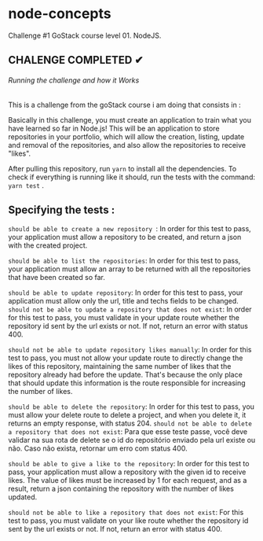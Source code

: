 # node-concepts
Challenge #1 GoStack course level 01. NodeJS.

## CHALENGE COMPLETED ✔

###### Running the challenge and how it Works

This is a challenge from the goStack course i am doing that consists in :

Basically in this challenge, you must create an application to train what you have learned so far in Node.js!
This will be an application to store repositories in your portfolio, which will allow the creation, listing, update and removal of the repositories, and also allow the repositories to receive "likes".

After pulling this repository, run ```yarn``` to install all the dependencies.
To check if everything is running like it should, run the tests with the command: ```yarn test``` .

## Specifying the tests : 
```should be able to create a new repository ```: In order for this test to pass, your application must allow a repository to be created, and return a json with the created project.

```should be able to list the repositories```: In order for this test to pass, your application must allow an array to be returned with all the repositories that have been created so far.

```should be able to update repository```: In order for this test to pass, your application must allow only the url, title and techs fields to be changed.
```should not be able to update a repository that does not exist```: In order for this test to pass, you must validate in your update route whether the repository id sent by the url exists or not. If not, return an error with status 400.

```should not be able to update repository likes manually```: In order for this test to pass, you must not allow your update route to directly change the likes of this repository, maintaining the same number of likes that the repository already had before the update. That's because the only place that should update this information is the route responsible for increasing the number of likes.

```should be able to delete the repository```: In order for this test to pass, you must allow your delete route to delete a project, and when you delete it, it returns an empty response, with status 204.
```should not be able to delete a repository that does not exist```: Para que esse teste passe, você deve validar na sua rota de delete se o id do repositório enviado pela url existe ou não. Caso não exista, retornar um erro com status 400.

```should be able to give a like to the repository```: In order for this test to pass, your application must allow a repository with the given id to receive likes. The value of likes must be increased by 1 for each request, and as a result, return a json containing the repository with the number of likes updated.

```should not be able to like a repository that does not exist```: For this test to pass, you must validate on your like route whether the repository id sent by the url exists or not. If not, return an error with status 400.
